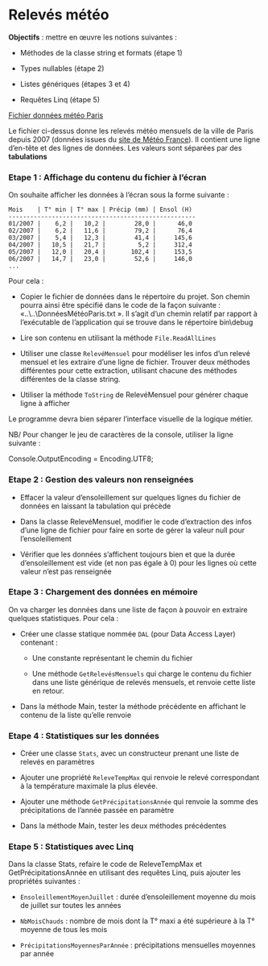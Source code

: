 # Relevés météo

**Objectifs** : mettre en œuvre les notions suivantes :

-  Méthodes de la classe string et formats (étape 1)

-  Types nullables (étape 2)

-  Listes génériques (étapes 3 et 4)

-  Requêtes Linq (étape 5)

[Fichier données météo Paris](csharp-exos/fichiers/DonneesMeteoParis.txt ':ignore')

Le fichier ci-dessus donne les relevés météo mensuels de la ville de
Paris depuis 2007 (données issues du [site de Météo
France](http://www.meteofrance.com/climat/france/paris/75114001/releves)).
Il contient une ligne d’en-tête et des lignes de données. Les valeurs
sont séparées par des **tabulations**

### Etape 1 : Affichage du contenu du fichier à l’écran

On souhaite afficher les données à l’écran sous la forme suivante :

```
Mois    | T° min | T° max | Précip (mm) | Ensol (H)
----------------------------------------------------
01/2007 |    6,2 |   10,2 |        28,0 |      46,0
02/2007 |    6,2 |   11,6 |        79,2 |      76,4
03/2007 |    5,4 |   12,3 |        41,4 |     145,6
04/2007 |   10,5 |   21,7 |         5,2 |     312,4
05/2007 |   12,0 |   20,4 |       102,4 |     153,5
06/2007 |   14,7 |   23,0 |        52,6 |     146,0  
...
```

Pour cela :

-  Copier le fichier de données dans le répertoire du projet. Son chemin
   pourra ainsi être spécifié dans le code de la façon suivante :
   «..\\..\\DonnéesMétéoParis.txt ». Il s’agit d’un chemin relatif par
   rapport à l’exécutable de l’application qui se trouve dans le
   répertoire bin\\debug

-  Lire son contenu en utilisant la méthode `File.ReadAllLines`

-  Utiliser une classe `RelevéMensuel` pour modéliser les infos d’un
   relevé mensuel et les extraire d’une ligne de fichier. Trouver deux
   méthodes différentes pour cette extraction, utilisant chacune des
   méthodes différentes de la classe string.

-  Utiliser la méthode `ToString` de RelevéMensuel pour générer chaque
   ligne à afficher

Le programme devra bien séparer l’interface visuelle de la logique métier.

NB/ Pour changer le jeu de caractères de la console, utiliser la ligne
suivante :

Console.OutputEncoding = Encoding.UTF8;

### Etape 2 : Gestion des valeurs non renseignées

-  Effacer la valeur d’ensoleillement sur quelques lignes du fichier de
   données en laissant la tabulation qui précède

-  Dans la classe RelevéMensuel, modifier le code d’extraction des infos
   d’une ligne de fichier pour faire en sorte de gérer la valeur null
   pour l’ensoleillement

-  Vérifier que les données s’affichent toujours bien et que la durée
   d’ensoleillement est vide (et non pas égale à 0) pour les lignes où
   cette valeur n’est pas renseignée

### Etape 3 : Chargement des données en mémoire

On va charger les données dans une liste de façon à pouvoir en extraire
quelques statistiques. Pour cela :

-  Créer une classe statique nommée `DAL` (pour Data Access Layer) contenant :

   -  Une constante représentant le chemin du fichier

   -  Une méthode `GetRelevésMensuels` qui charge le contenu du fichier
      dans une liste générique de relevés mensuels, et renvoie cette
      liste en retour.

-  Dans la méthode Main, tester la méthode précédente en affichant le
   contenu de la liste qu’elle renvoie

### Etape 4 : Statistiques sur les données

-  Créer une classe `Stats`, avec un constructeur prenant une liste de
   relevés en paramètres

-  Ajouter une propriété `ReleveTempMax` qui renvoie le relevé
   correspondant à la température maximale la plus élevée.

-  Ajouter une méthode `GetPrécipitationsAnnée` qui renvoie la somme des
   précipitations de l’année passée en paramètre

-  Dans la méthode Main, tester les deux méthodes précédentes

### Etape 5 : Statistiques avec Linq

Dans la classe Stats, refaire le code de ReleveTempMax et
GetPrécipitationsAnnée en utilisant des requêtes Linq, puis ajouter les
propriétés suivantes :

-  `EnsoleillementMoyenJuillet` : durée d’ensoleillement moyenne du mois
   de juillet sur toutes les années

-  `NbMoisChauds` : nombre de mois dont la T° maxi a été supérieure à la
   T° moyenne de tous les mois

-  `PrécipitationsMoyennesParAnnée` : précipitations mensuelles moyennes par année